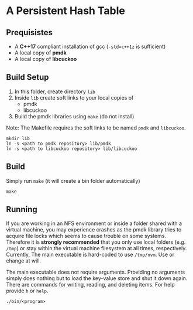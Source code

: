 # A Persistent Hash Table

## Prequisistes

* A **C++17** compliant installation of gcc (`-std=c++1z` is sufficient)
* A local copy of **pmdk**
* A local copy of **libcuckoo**

## Build Setup

1. In this folder, create directory `lib`
2. Inside `lib` create soft links to your local copies of
    * pmdk
    * libcuckoo
3. Build the pmdk libraries using `make` (do not install)

Note: The Makefile requires the soft links to be named `pmdk` and `libcuckoo`.

```
mkdir lib
ln -s <path to pmdk repository> lib/pmdk
ln -s <path to libcuckoo repository> lib/libcuckoo
```

## Build

Simply run `make` (it will create a bin folder automatically)

```
make
```

## Running

If you are working in an NFS environment or inside a folder shared with a
virtual machine, you may experience crashes as the pmdk library tries to acquire
file locks which seems to cause trouble on some systems. Therefore it is
**strongly recommended** that you only use local folders (e.g. `/tmp`) or stay
within the virtual machine filesystem at all times, respectively. Currently,
The main executable is hard-coded to use `/tmp/nvm`. Use or change at will.

The main executable does not require arguments. Providing no arguments simply
does nothing but to load the key-value store and shut it down again. There are
commands for writing, reading, and deleting items. For help provide `h` or
`help`.

```
./bin/<program>
```
